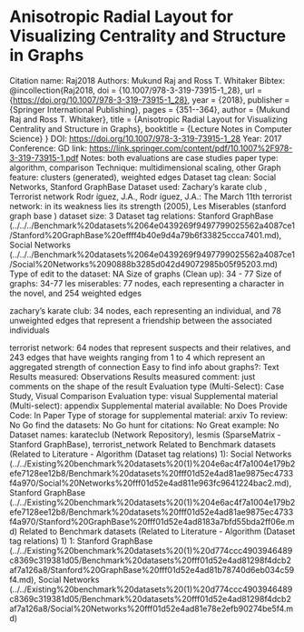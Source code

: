 # Anisotropic Radial Layout for Visualizing Centrality and Structure in Graphs

Citation name: Raj2018
Authors: Mukund Raj and Ross T. Whitaker
Bibtex: @incollection{Raj2018,
doi = {10.1007/978-3-319-73915-1_28},
url = {https://doi.org/10.1007/978-3-319-73915-1_28},
year = {2018},
publisher = {Springer International Publishing},
pages = {351--364},
author = {Mukund Raj and Ross T. Whitaker},
title = {Anisotropic Radial Layout for Visualizing Centrality and Structure in Graphs},
booktitle = {Lecture Notes in Computer Science}
}
DOI: https://doi.org/10.1007/978-3-319-73915-1_28
Year: 2017
Conference: GD
link: https://link.springer.com/content/pdf/10.1007%2F978-3-319-73915-1.pdf
Notes: both evaluations are case studies
paper type: algorithm, comparison
Technique: multidimensional scaling, other
Graph feature: clusters (generated), weighted edges
Dataset tag clean: Social Networks, Stanford GraphBase
Dataset used: Zachary’s karate club , Terrorist network Rodr ́ıguez, J.A., Rodr ́ıguez, J.A.: The March 11th terrorist network: in its weakness
lies its strength (2005), Les Miserables (stanford graph base )
dataset size: 3
Dataset tag relations: Stanford GraphBase (../../../Benchmark%20datasets%2064e0439269f9497799025562a4087ce1/Stanford%20GraphBase%20effff4b40e9d4a79b6f33825ccca7401.md), Social Networks (../../../Benchmark%20datasets%2064e0439269f9497799025562a4087ce1/Social%20Networks%2090888b3285d042d49072985b05f95203.md)
Type of edit to the dataset: NA
Size of graphs (Clean up): 34 - 77
Size of graphs: 34-77
les miserables: 77 nodes, each representing a character in the novel, and 254 weighted edges

zachary’s karate club: 34 nodes, each representing an individual, and 78 unweighted
edges that represent a friendship between the associated individuals

terrorist network: 64 nodes that represent suspects and their relatives, and 243 edges that have weights ranging from 1 to 4 which represent an aggregated
strength of connection
Easy to find info about graphs?: Text
Results measured: Observations
Results measured comment: just comments on the shape of the result
Evaluation type (Multi-Select): Case Study, Visual Comparison
Evaluation type: visual
Supplemental material (Multi-select): appendix
Supplemental material available: No
Does Provide Code: In Paper
Type of storage for supplemental material: arxiv
To review: No
Go find the datasets: No
Go hunt for citations: No
Great example: No
Dataset names: karateclub (Network Repository), lesmis (SparseMatrix - Stanford GraphBase), terrorist_network
Related to Benchmark datasets (Related to Literature - Algorithm (Dataset tag relations) 1): Social Networks (../../Existing%20benchmark%20datasets%20(1)%204e6ac4f7a1004e179b2efe7128ee12b8/Benchmark%20datasets%20fff01d52e4ad81ae9875ec4733f4a970/Social%20Networks%20fff01d52e4ad811e963fc9641224bac2.md), Stanford GraphBase (../../Existing%20benchmark%20datasets%20(1)%204e6ac4f7a1004e179b2efe7128ee12b8/Benchmark%20datasets%20fff01d52e4ad81ae9875ec4733f4a970/Stanford%20GraphBase%20fff01d52e4ad8183a7bfd55bda2ff06e.md)
Related to Benchmark datasets (Related to Literature - Algorithm (Dataset tag relations) 1) 1: Stanford GraphBase (../../Existing%20benchmark%20datasets%20(1)%20d774ccc4903946489c8369c319381d05/Benchmark%20datasets%20fff01d52e4ad81298f4dcb2af7a126a8/Stanford%20GraphBase%20fff01d52e4ad81b78740d6eb034c59f4.md), Social Networks (../../Existing%20benchmark%20datasets%20(1)%20d774ccc4903946489c8369c319381d05/Benchmark%20datasets%20fff01d52e4ad81298f4dcb2af7a126a8/Social%20Networks%20fff01d52e4ad81e78e2efb90274be5f4.md)